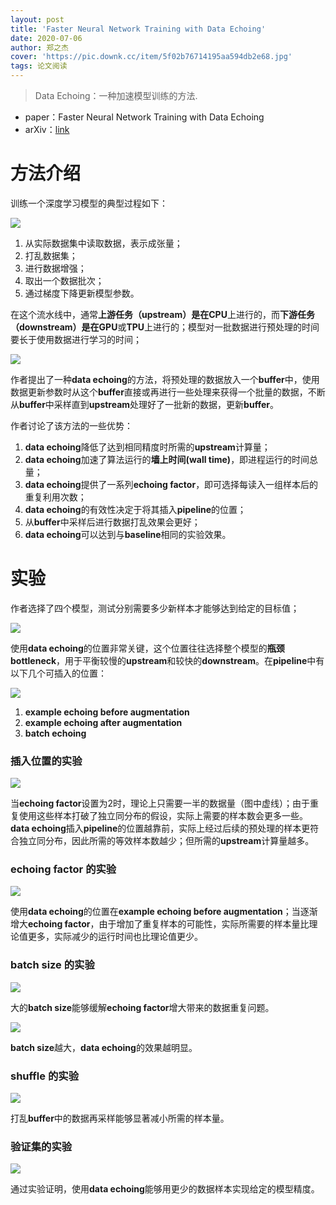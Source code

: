 ```yaml
---
layout: post
title: 'Faster Neural Network Training with Data Echoing'
date: 2020-07-06
author: 郑之杰
cover: 'https://pic.downk.cc/item/5f02b76714195aa594db2e68.jpg'
tags: 论文阅读
---
```


> Data Echoing：一种加速模型训练的方法.

- paper：Faster Neural Network Training with Data Echoing
- arXiv：[link](https://arxiv.org/abs/1907.05550v3)

# 方法介绍
训练一个深度学习模型的典型过程如下：

![](https://pic.downk.cc/item/5f02b7f414195aa594db75a4.jpg)

1. 从实际数据集中读取数据，表示成张量；
2. 打乱数据集；
3. 进行数据增强；
4. 取出一个数据批次；
5. 通过梯度下降更新模型参数。

在这个流水线中，通常**上游任务（upstream）**是在**CPU**上进行的，而**下游任务（downstream）**是在**GPU**或**TPU**上进行的；模型对一批数据进行预处理的时间要长于使用数据进行学习的时间；

![](https://pic.downk.cc/item/5f02b93e14195aa594dc3048.jpg)

作者提出了一种**data echoing**的方法，将预处理的数据放入一个**buffer**中，使用数据更新参数时从这个**buffer**直接或再进行一些处理来获得一个批量的数据，不断从**buffer**中采样直到**upstream**处理好了一批新的数据，更新**buffer**。

作者讨论了该方法的一些优势：
1. **data echoing**降低了达到相同精度时所需的**upstream**计算量；
2. **data echoing**加速了算法运行的**墙上时间(wall time)**，即进程运行的时间总量；
3. **data echoing**提供了一系列**echoing factor**，即可选择每读入一组样本后的重复利用次数；
4. **data echoing**的有效性决定于将其插入**pipeline**的位置；
5. 从**buffer**中采样后进行数据打乱效果会更好；
6. **data echoing**可以达到与**baseline**相同的实验效果。

# 实验
作者选择了四个模型，测试分别需要多少新样本才能够达到给定的目标值；

![](https://pic.downk.cc/item/5f02bcfd14195aa594de0da4.jpg)

使用**data echoing**的位置非常关键，这个位置往往选择整个模型的**瓶颈 bottleneck**，用于平衡较慢的**upstream**和较快的**downstream**。在**pipeline**中有以下几个可插入的位置：

![](https://pic.downk.cc/item/5f02bfe014195aa594df761b.jpg)

1. **example echoing before augmentation**
2. **example echoing after augmentation**
3. **batch echoing**

### 插入位置的实验

![](https://pic.downk.cc/item/5f02c11614195aa594e020d1.jpg)

当**echoing factor**设置为$2$时，理论上只需要一半的数据量（图中虚线）；由于重复使用这些样本打破了独立同分布的假设，实际上需要的样本数会更多一些。**data echoing**插入**pipeline**的位置越靠前，实际上经过后续的预处理的样本更符合独立同分布，因此所需的等效样本数越少；但所需的**upstream**计算量越多。

### echoing factor 的实验

![](https://pic.downk.cc/item/5f02c19b14195aa594e05c21.jpg)

使用**data echoing**的位置在**example echoing before augmentation**；当逐渐增大**echoing factor**，由于增加了重复样本的可能性，实际所需要的样本量比理论值更多，实际减少的运行时间也比理论值更少。

### batch size 的实验

![](https://pic.downk.cc/item/5f02c38d14195aa594e12785.jpg)

大的**batch size**能够缓解**echoing factor**增大带来的数据重复问题。

![](https://pic.downk.cc/item/5f02c35314195aa594e10b4f.jpg)

**batch size**越大，**data echoing**的效果越明显。

### shuffle 的实验

![](https://pic.downk.cc/item/5f02c45514195aa594e17525.jpg)

打乱**buffer**中的数据再采样能够显著减小所需的样本量。

### 验证集的实验

![](https://pic.downk.cc/item/5f02c4ce14195aa594e1a472.jpg)

通过实验证明，使用**data echoing**能够用更少的数据样本实现给定的模型精度。